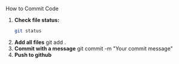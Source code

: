  How to Commit Code
1. **Check file status:**
   ```bash
   git status
 2. **Add all files**
git add .
 3. **Commit with a message**
git commit -m "Your commit message"
 4. **Push to github**

